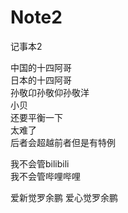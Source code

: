 # Note2
记事本2

   中国的十四阿哥                </br>
   日本的十四阿哥                </br>
   孙敬卬孙敬仰孙敬洋            </br>
   小贝                         </br>
   还要平衡一下                 </br>
   太难了                       </br>
   后者会超越前者但是有特例      </br>

   我不会管bilibili            </br>
   我不会管哔哩哔哩            </br>
   
   爱新觉罗余鹏
   爱心觉罗余鹏
